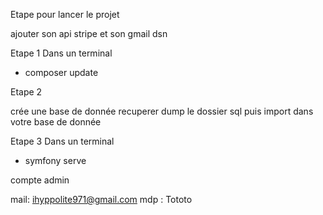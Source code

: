 Etape pour lancer le projet

ajouter son api stripe et son gmail dsn

Etape 1
Dans un terminal

- composer update

Etape 2

crée une base de donnée
recuperer dump le dossier sql
puis import dans votre base de donnée

Etape 3
Dans un terminal

- symfony serve

compte admin

mail: ihyppolite971@gmail.com
mdp : Tototo
